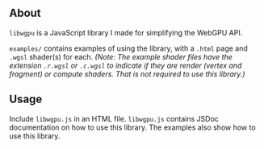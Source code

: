 ## About
`libwgpu` is a JavaScript library I made for simplifying the WebGPU API.

`examples/` contains examples of using the library, with a `.html` page and `.wgsl` shader(s) for each. *(Note: The example shader files have the extension `.r.wgsl` or `.c.wgsl` to indicate if they are render (vertex and fragment) or compute shaders. That is not required to use this library.)*

## Usage
Include `libwgpu.js` in an HTML file.
`libwgpu.js` contains JSDoc documentation on how to use this library. The examples also show how to use this library.
